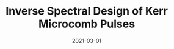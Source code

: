 ---
title: "Inverse Spectral Design of Kerr Microcomb Pulses"
collection: publications
category: conferences
permalink: /publication/2021-03-01-Inverse-Spectral-Design-of-Kerr-Microcomb-Pulses
date: 2021-03-01
venue: 'In the proceedings of <i>Laser Resonators, Microresonators, and Beam Control XXIII</i>'
paperurl: 'https://www.spiedigitallibrary.org/conference-proceedings-of-spie/11672/2576439/Inverse-spectral-design-of-Kerr-microcomb-pulses/10.1117/12.2576439.full'
citation: ' Erwan Lucas,  Su-peng Yu,  Geun Ahn,  Kiyoul Yang,  Jelena Vuckovic,  Scott Papp, <strong> Inverse Spectral Design of Kerr Microcomb Pulses.</strong>  In the proceedings of <i>Laser Resonators, Microresonators, and Beam Control XXIII</i>, 2021.'
---